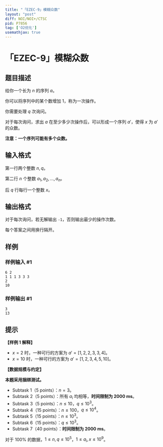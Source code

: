 ```yaml
---
title: "「EZEC-9」模糊众数"
layout: "post"
diff: NOI/NOI+/CTSC
pid: P7856
tag: ['O2优化']
usemathjax: true
---
```


# 「EZEC-9」模糊众数
## 题目描述

给你一个长为 $n$ 的序列 $a$。

你可以将序列中的某个数增加 $1$，称为一次操作。

你需要处理 $q$ 次询问。

对于每次询问，求出 $a$ 在至少多少次操作后，可以形成一个序列 $a'$，使得 $x$ 为 $a'$ 的众数。

**注意：一个序列可能有多个众数。**
## 输入格式

第一行两个整数 $n,q$。

第二行 $n$ 个整数 $a_1,a_2,\ldots,a_n$。

后 $q$ 行每行一个整数 $x$。
## 输出格式

对于每次询问，若无解输出 `-1`，否则输出最少的操作次数。

每个答案之间用换行隔开。
## 样例

### 样例输入 #1
```
6 2
1 1 1 3 3 3
2
10

```
### 样例输出 #1
```
3
13

```
## 提示

**【样例 1 解释】**

- $x=2$ 时，一种可行的方案为 $a'=[1,2,2,3,3,4]$。
- $x=10$ 时，一种可行的方案为 $a'=[1,2,3,4,5,10]$。

**【数据规模与约定】**

**本题采用捆绑测试。**

-  Subtask 1（5 points）：$n=3$。
-  Subtask 2（5 points）：所有 $a_i$ 均相等，**时间限制为 2000 ms**。
-  Subtask 3（5 points）：$n\le 10$，$q\le 10^3$。
-  Subtask 4（15 points）：$n\le 100$，$q\le 10^4$。
-  Subtask 5（15 points）：$n\le 10^3$。
-  Subtask 6（15 points）：$q\le 10^3$。
-  Subtask 7（40 points）：**时间限制为 2000 ms**。

对于 $100\%$ 的数据，$1\le n,q\le 10^5$，$1\le a_i,x\le 10^9$。
